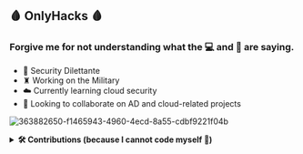 ## 🩸 OnlyHacks 🩸
### Forgive me for not understanding what the 💻 and 🔢 are saying.

- 🔱 Security Dilettante
- ♜ Working on the Military
- ☁️ Currently learning cloud security
- 🍻 Looking to collaborate on AD and cloud-related projects

![363882650-f1465943-4960-4ecd-8a55-cdbf9221f04b](https://github.com/user-attachments/assets/fa480e6a-a6b4-42ff-8c5a-4ddef66c739e)

 <details>
  <summary><b>🛠️ Contributions (because I cannot code myself 🤡) </b></summary>
  <br/>
   
| Project                                                                        | Project Short Description                                                                                                             | Contribution                                                                                                                |
| ------------------------------------------------------------------------------ | ------------------------------------------------------------------------------------------------------------------------------------- | --------------------------------------------------------------------------------------------------------------------------- |
| [BloodHoundCE](https://github.com/SpecterOps/BloodHound)                       | BloodHound uses graph theory to reveal the hidden and often unintended relationships within an Active Directory or Azure environment. | Improvements in ACL/ACE Abuses Documentation                                                                                |
| [adPEAS](https://github.com/61106960/adPEAS)                                   | adPEAS is a Powershell tool to automate Active Directory enumeration.                                                                 | Updated the SharpHound Ingestor to match that of BloodHoundCE                                                               |
| [The Hacker Recipes](https://github.com/The-Hacker-Recipes/The-Hacker-Recipes) | This project is aimed at freely providing technical guides on various hacking topics.                                                 | Various commits related to Cross-Domain/Cross-Forest/bastion Forest Attacks, DNA enumeration on AD and WebClient abuses     |
| [SecLists](https://github.com/danielmiessler/SecLists)                         | SecLists is a collection of multiple types of lists used during security assessments, collected in one place.                         | Added a wordlist with commonly used rotated passwords on enterprise environments                                          |
| [AzSubEnum](https://github.com/yuyudhn/AzSubEnum)                              | AzSubEnum is a specialized subdomain enumeration tool tailored for Azure services.                                                    | Added enhanced recon capabilities related to Blob Containers that allow Anonymous Access and publicly accessible Blobs |
| [Internal All The Things](https://github.com/swisskyrepo/InternalAllTheThings) | Active Directory and Internal Pentest Cheatsheets                                                                                     | Updated the Network Pivoting Techniques to include instructions for [ligolo-ng](https://github.com/nicocha30/ligolo-ng)     |

![Pri3st's Stats](https://github-readme-stats.vercel.app/api?username=Pri3st&theme=vue-dark&show_icons=true&hide_border=true&count_private=false)

